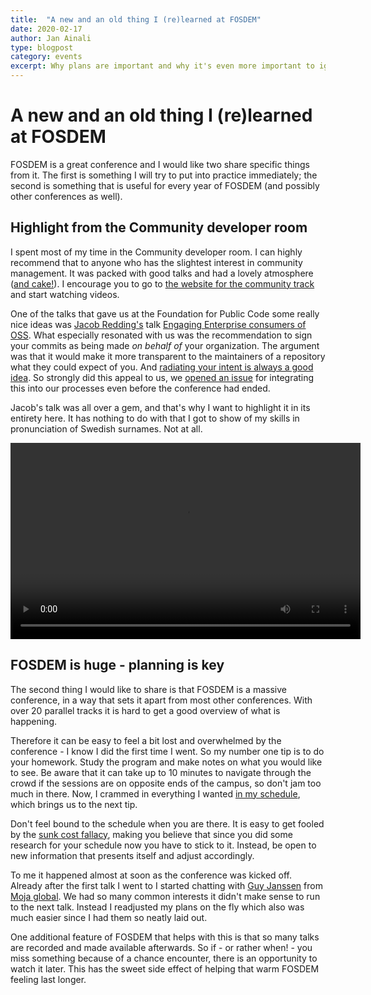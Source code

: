 ```yaml
---
title:  "A new and an old thing I (re)learned at FOSDEM"
date: 2020-02-17
author: Jan Ainali
type: blogpost
category: events
excerpt: Why plans are important and why it's even more important to ignore them.
---
```


# A new and an old thing I (re)learned at FOSDEM

FOSDEM is a great conference and I would like two share specific things from it. The first is something I will try to put into practice immediately; the second is something that is useful for every year of FOSDEM (and possibly other conferences as well).

## Highlight from the Community developer room

I spent most of my time in the Community developer room. I can highly recommend that to anyone who has the slightest interest in community management. It was packed with good talks and had a lovely atmosphere ([and cake!](https://twitter.com/ejfdr/status/1223903608594468864?s=20)). I encourage you to go to [the website for the community track](https://fosdem.org/2020/schedule/track/community_devroom/) and start watching videos.

One of the talks that gave us at the Foundation for Public Code some really nice ideas was [Jacob Redding's](https://twitter.com/jredding) talk [Engaging Enterprise consumers of OSS](https://fosdem.org/2020/schedule/event/enterpriseoss/). What especially resonated with us was the recommendation to sign your commits as being made *on behalf of* your organization. The argument was that it would make it more transparent to the maintainers of a repository what they could expect of you. And [radiating your intent is always a good idea](https://medium.com/@ElizAyer/dont-ask-forgiveness-radiate-intent-d36fd22393a3). So strongly did this appeal to us, we [opened an issue](https://github.com/publiccodenet/about/issues/562) for integrating this into our processes even before the conference had ended.

Jacob's talk was all over a gem, and that's why I want to highlight it in its entirety here. It has nothing to do with that I got to show of my skills in pronunciation of Swedish surnames. Not at all.

<video width="560" height="314" controls>
  <source src="https://video.fosdem.org/2020/UB5.230/enterpriseoss.mp4" type="video/mp4">
  <source src="https://video.fosdem.org/2020/UB5.230/enterpriseoss.webm" type="video/webm">
Your browser does not support the video tag.
</video>

## FOSDEM is huge - planning is key

The second thing I would like to share is that FOSDEM is a massive conference, in a way that sets it apart from most other conferences. With over 20 parallel tracks it is hard to get a good overview of what is happening.

Therefore it can be easy to feel a bit lost and overwhelmed by the conference - I know I did the first time I went. So my number one tip is to do your homework. Study the program and make notes on what you would like to see. Be aware that it can take up to 10 minutes to navigate through the crowd if the sessions are on opposite ends of the campus, so don't jam too much in there. Now, I crammed in everything I wanted [in my schedule](https://ainali.com/2020/planning-fosdem-2020/), which brings us to the next tip.

Don't feel bound to the schedule when you are there. It is easy to get fooled by the [sunk cost fallacy](https://en.wikipedia.org/wiki/Escalation_of_commitment), making you believe that since you did some research for your schedule now you have to stick to it. Instead, be open to new information that presents itself and adjust accordingly.

To me it happened almost at soon as the conference was kicked off. Already after the first talk I went to I started chatting with [Guy Janssen](https://twitter.com/guyjanssen07jun) from [Moja global](https://moja.global). We had so many common interests it didn't make sense to run to the next talk. Instead I readjusted my plans on the fly which also was much easier since I had them so neatly laid out.

One additional feature of FOSDEM that helps with this is that so many talks are recorded and made available afterwards. So if - or rather when! - you miss something because of a chance encounter, there is an opportunity to watch it later. This has the sweet side effect of helping that warm FOSDEM feeling last longer.
